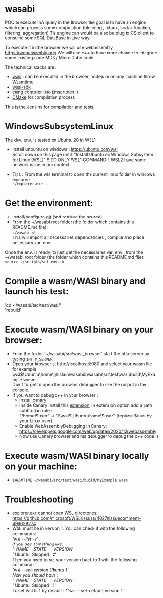 
# wasabi
POC to execute InA query in the Browser the goal is to have an engine which can process some computation (blending , totaux, scalar function, filtering, aggregation)
Tis engine can would be also be plug to CS client to consume some SQL DataBase in  Live way.

To execute it in the browser we will use webassembly https://webassembly.org/
We will use c++ to have more chance to integrate some existing code MDS / Micro Cube code  

The technical stacks are :  
  - [wasi](https://wasi.dev/)        : can be executed in the browser, nodejs or on any machine throw [Wasmtime](https://wasmtime.dev/)      
  - [wasi-sdk](https://github.com/WebAssembly/wasi-sdk)  
  - [clang](https://clang.llvm.org/) compiler (No Emscripten !)  
  - [CMake](https://cmake.org/) for compilation process

This is the [Jenkins](https://gkelucjenkins3.jaas-gcp.cloud.sap.corp/view/experiments/job/wasabi_cmake_test/) for compilation and tests.  

# WindowsSubsystemLinux
The dev. env. is tested on Ubuntu 20 in WSL1
  - Install unbuntu on windows :
     https://ubuntu.com/wsl  
     Scroll down on this page until: "Install Ubuntu on Windows Subsystem for Linux (WSL)"
     !!!DO ONLY WSL1 COMMAND!!! WSL2 have some network issue in our context.

  - Tips : From the wls terminal to open the current linux folder in windows explorer:  
    <code>~/explorer.exe .</code>
  
 # Get the environment:
  
  - install/configure [git](https://teams.microsoft.com/l/entity/com.microsoft.teamspace.tab.wiki/tab::a8896480-ec96-4bc1-91fd-1f3baa4c22b9?context=%7B%22subEntityId%22%3A%22%7B%5C%22pageId%5C%22%3A16%2C%5C%22origin%5C%22%3A2%7D%22%2C%22channelId%22%3A%2219%3Afbca808d7716451fa3cf0a9679cb6970%40thread.tacv2%22%7D&tenantId=42f7676c-f455-423c-82f6-dc2d99791af7) (and retrieve the source)
  - From the ~/wasabi root folder (the folder which contains this README.md file):  
     `./wasabi.sh`  
        This will import all necessaries dependencies , compile and place necessary var. env.
        
 Once the env. is ready, to just get the necessaries var. env., from the ~/wasabi root folder (the folder which contains this README.md file):  
      `source ./scripts/set_env.sh`  
 
 # Compile a wasm/WASI binary and launch his test:
 'cd ~/wasabi/src/test/wasi/'  
 'rebuild'  
 
 # Execute wasm/WASI binary on your browser:
  - From the folder '~/wasabi/src/wasi_browser' start the http server  by typing `$HTTP_SERVER`  
  - Open your browser at http://localhost:8080 and select your wasm file  
      for example \\wsl$\Ubuntu\home\ghislain\wasabi5\wasabi\src\test\wasi\build\MyExample.wasm  
      Don't forget to open the browser debugger to see the output in the console.
  - If you want to debug c++ in your browser :
      - Install [canary](https://www.google.com/chrome/canary/)
      - Inside Canary install this [extension](https://chrome.google.com/webstore/detail/cc%20%20-devtools-support-dwa/pdcpmagijalfljmkmjngeonclgbbannb), in extension option add a path subtitution rule :  
          "/home/$user" -> "\\\wsl$\Ubuntu\home\\$user" (replace $user by your Linux user) 
      - Enable WebAssemblyDebugging in Canary: https://developers.google.com/web/updates/2020/12/webassembly
      - Now use Canary browser and his debugger to debug the c++ code :)
 
 # Execute wasm/WASI binary locally on your machine:  
   - `$WASMTIME ~/wasabi/src/test/wasi/build/MyExample.wasm`


# Troubleshooting
  - explorer.exe cannot open WSL directories: https://github.com/microsoft/WSL/issues/4027#issuecomment-496628274
  - WSL must be in version 1.
  You can check it with the following commands:  
*'wsl --list -v'  
  if you see something like:   
'&nbsp;&nbsp;NAME&nbsp;&nbsp;&nbsp;&nbsp;STATE&nbsp;&nbsp;&nbsp;&nbsp;&nbsp;&nbsp;VERSION'  
    '* Ubuntu&nbsp;&nbsp;Stopped&nbsp;&nbsp;&nbsp;**2**'    
  Then you need to set your version back to 1 with the following command:  
*'wsl --set-version Ubuntu 1'  
    Now you should have :  
    '&nbsp;&nbsp;NAME&nbsp;&nbsp;&nbsp;&nbsp;STATE&nbsp;&nbsp;&nbsp;&nbsp;&nbsp;&nbsp;VERSION  '  
    '* Ubuntu&nbsp;&nbsp;Stopped&nbsp;&nbsp;&nbsp;**1**  '  
To set wsl to 1 by default :
*'wsl --set-default-version 1'  
